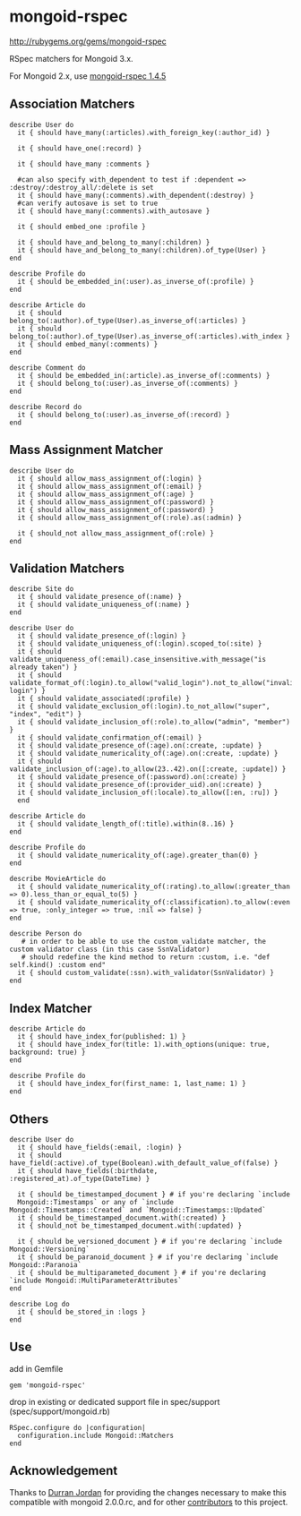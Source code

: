 mongoid-rspec
=

http://rubygems.org/gems/mongoid-rspec

RSpec matchers for Mongoid 3.x.

For Mongoid 2.x, use [mongoid-rspec 1.4.5](http://rubygems.org/gems/mongoid-rspec/versions/1.4.5)

Association Matchers
-
    describe User do
      it { should have_many(:articles).with_foreign_key(:author_id) }

      it { should have_one(:record) }

      it { should have_many :comments }

      #can also specify with_dependent to test if :dependent => :destroy/:destroy_all/:delete is set
      it { should have_many(:comments).with_dependent(:destroy) }
      #can verify autosave is set to true
      it { should have_many(:comments).with_autosave }

      it { should embed_one :profile }

      it { should have_and_belong_to_many(:children) }
      it { should have_and_belong_to_many(:children).of_type(User) }
    end

    describe Profile do
      it { should be_embedded_in(:user).as_inverse_of(:profile) }
    end

    describe Article do
      it { should belong_to(:author).of_type(User).as_inverse_of(:articles) }
      it { should belong_to(:author).of_type(User).as_inverse_of(:articles).with_index }
      it { should embed_many(:comments) }
    end

    describe Comment do
      it { should be_embedded_in(:article).as_inverse_of(:comments) }
      it { should belong_to(:user).as_inverse_of(:comments) }
    end

    describe Record do
      it { should belong_to(:user).as_inverse_of(:record) }
    end

Mass Assignment Matcher
-
    describe User do
      it { should allow_mass_assignment_of(:login) }
      it { should allow_mass_assignment_of(:email) }
      it { should allow_mass_assignment_of(:age) }
      it { should allow_mass_assignment_of(:password) }
      it { should allow_mass_assignment_of(:password) }
      it { should allow_mass_assignment_of(:role).as(:admin) }

      it { should_not allow_mass_assignment_of(:role) }
    end

Validation Matchers
-
    describe Site do
      it { should validate_presence_of(:name) }
      it { should validate_uniqueness_of(:name) }
    end

    describe User do
      it { should validate_presence_of(:login) }
      it { should validate_uniqueness_of(:login).scoped_to(:site) }
      it { should validate_uniqueness_of(:email).case_insensitive.with_message("is already taken") }
      it { should validate_format_of(:login).to_allow("valid_login").not_to_allow("invalid login") }
      it { should validate_associated(:profile) }
      it { should validate_exclusion_of(:login).to_not_allow("super", "index", "edit") }
      it { should validate_inclusion_of(:role).to_allow("admin", "member") }
      it { should validate_confirmation_of(:email) }
      it { should validate_presence_of(:age).on(:create, :update) }
      it { should validate_numericality_of(:age).on(:create, :update) }
      it { should validate_inclusion_of(:age).to_allow(23..42).on([:create, :update]) }
      it { should validate_presence_of(:password).on(:create) }
      it { should validate_presence_of(:provider_uid).on(:create) }
      it { should validate_inclusion_of(:locale).to_allow([:en, :ru]) }
	  end

    describe Article do
      it { should validate_length_of(:title).within(8..16) }
    end

    describe Profile do
      it { should validate_numericality_of(:age).greater_than(0) }
    end

    describe MovieArticle do
      it { should validate_numericality_of(:rating).to_allow(:greater_than => 0).less_than_or_equal_to(5) }
      it { should validate_numericality_of(:classification).to_allow(:even => true, :only_integer => true, :nil => false) }
    end

    describe Person do
       # in order to be able to use the custom_validate matcher, the custom validator class (in this case SsnValidator)
       # should redefine the kind method to return :custom, i.e. "def self.kind() :custom end"
      it { should custom_validate(:ssn).with_validator(SsnValidator) }
    end

Index Matcher
-
    describe Article do
      it { should have_index_for(published: 1) }
      it { should have_index_for(title: 1).with_options(unique: true, background: true) }
    end

    describe Profile do
      it { should have_index_for(first_name: 1, last_name: 1) }
    end

Others
-
    describe User do
      it { should have_fields(:email, :login) }
      it { should have_field(:active).of_type(Boolean).with_default_value_of(false) }
      it { should have_fields(:birthdate, :registered_at).of_type(DateTime) }

      it { should be_timestamped_document } # if you're declaring `include
      Mongoid::Timestamps` or any of `include Mongoid::Timestamps::Created` and `Mongoid::Timestamps::Updated`
      it { should be_timestamped_document.with(:created) }
      it { should_not be_timestamped_document.with(:updated) }

      it { should be_versioned_document } # if you're declaring `include Mongoid::Versioning`
      it { should be_paranoid_document } # if you're declaring `include Mongoid::Paranoia`
      it { should be_multiparameted_document } # if you're declaring `include Mongoid::MultiParameterAttributes`
    end

    describe Log do
      it { should be_stored_in :logs }
    end

Use
-
add in Gemfile

    gem 'mongoid-rspec'

drop in existing or dedicated support file in spec/support (spec/support/mongoid.rb)

    RSpec.configure do |configuration|
      configuration.include Mongoid::Matchers
    end

Acknowledgement
-
Thanks to [Durran Jordan](https://github.com/durran) for providing the changes necessary to make
this compatible with mongoid 2.0.0.rc, and for other [contributors](https://github.com/evansagge/mongoid-rspec/contributors)
to this project.
